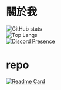 # 關於我
![GitHub stats](https://github-readme-stats.vercel.app/api?username=tooty-1135&theme=swift)<br>
![Top Langs](https://github-readme-stats.vercel.app/api/top-langs/?username=tooty-1135&layout=compact)<br>
[![Discord Presence](https://lanyard.cnrad.dev/api/881312396784840744)](https://discord.com/users/881312396784840744)
# repo
[![Readme Card](https://github-readme-stats.vercel.app/api/pin/?username=tooty-1135&repo=easy-happyread-ext)](https://github.com/tooty-1135/easy-happyread-ext)
